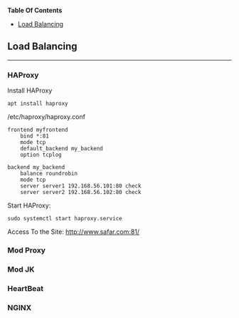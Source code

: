 **Table Of Contents**
- [Load Balancing](#load-balancing)

## Load Balancing
---------------------------------
### HAProxy
Install HAProxy

	apt install haproxy

/etc/haproxy/haproxy.conf 
	
	frontend myfrontend
        bind *:81
        mode tcp
        default_backend my_backend
        option tcplog

	backend my_backend
        balance roundrobin
        mode tcp
        server server1 192.168.56.101:80 check
        server server2 192.168.56.102:80 check

Start HAProxy:

	sudo systemctl start haproxy.service 

Access To the Site: http://www.safar.com:81/

### Mod Proxy

### Mod JK

### HeartBeat


### NGINX

